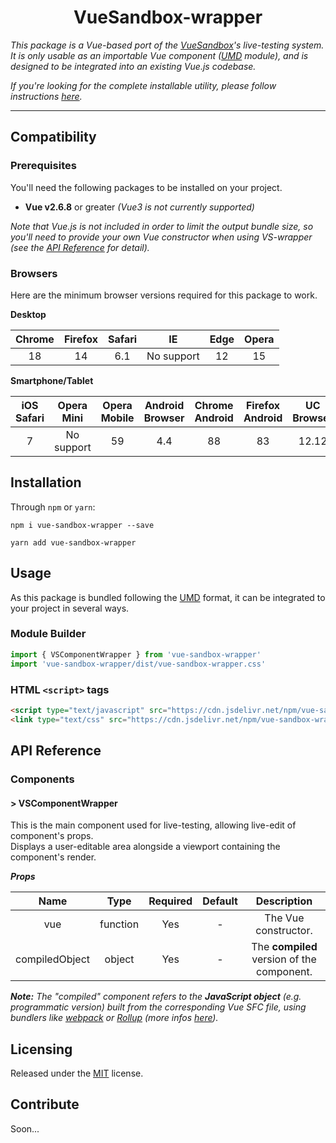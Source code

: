 # <div align="center">VueSandbox-wrapper</div>

*This package is a Vue-based port of the [VueSandbox](https://github.com/mekkanix/vue-sandbox)'s live-testing system. It is only usable as an importable Vue component ([UMD](https://github.com/umdjs/umd) module), and is designed to be integrated into an existing Vue.js codebase.*

*If you're looking for the complete installable utility, please follow instructions [here](https://mekkanix.github.io/vue-sandbox/docs/).*

---

## Compatibility

### Prerequisites

You'll need the following packages to be installed on your project.

- **Vue v2.6.8** or greater *(Vue3 is not currently supported)*

*Note that Vue.js is not included in order to limit the output bundle size, so you'll need to provide your own Vue constructor when using VS-wrapper (see the [API Reference](#api-reference) for detail).*

### Browsers

Here are the minimum browser versions required for this package to work.

**Desktop**

| Chrome | Firefox | Safari | IE         | Edge | Opera |
|:------:|:-------:|:------:|:----------:|:----:|:-----:|
| 18     | 14      | 6.1    | No support | 12   | 15    |

**Smartphone/Tablet**

| iOS Safari | Opera Mini | Opera Mobile | Android Browser | Chrome Android | Firefox Android | UC Browser | Samsung | QQ Browser | Baidu | KaiOS |
|:----------:|:----------:|:------------:|:---------------:|:--------------:|:---------------:|:----------:|:-------:|:----------:|:-----:|:-----:|
| 7          | No support | 59           | 4.4             | 88             | 83              | 12.12      | 4       | 10.4       | 7.12  | 2.5   |

## Installation

Through `npm` or `yarn`:

```
npm i vue-sandbox-wrapper --save
```

```
yarn add vue-sandbox-wrapper
```

## Usage

As this package is bundled following the [UMD](https://github.com/umdjs/umd) format, it can be integrated to your project in several ways.

### Module Builder

```js
import { VSComponentWrapper } from 'vue-sandbox-wrapper'
import 'vue-sandbox-wrapper/dist/vue-sandbox-wrapper.css'
```

### HTML `<script>` tags

```html
<script type="text/javascript" src="https://cdn.jsdelivr.net/npm/vue-sandbox-wrapper@1.0.0-beta.6/dist/vue-sandbox-wrapper.js"></script>
<link type="text/css" src="https://cdn.jsdelivr.net/npm/vue-sandbox-wrapper@1.0.0-beta.6/dist/vue-sandbox-wrapper.css">
```

## API Reference

### Components

#### > VSComponentWrapper

This is the main component used for live-testing, allowing live-edit of component's props.  
Displays a user-editable area alongside a viewport containing the component's render.

***Props***

| Name           | Type     | Required | Default | Description |
|:--------------:|:--------:|:--------:|:-------:|:-----------:|
| vue            | function | Yes      | -       | The Vue constructor. |
| compiledObject | object   | Yes      | -       | The **compiled** version of the component. |

***Note:*** *The "compiled" component refers to the **JavaScript object** (e.g. programmatic version) built from the corresponding Vue SFC file, using bundlers like [webpack](https://github.com/webpack/webpack) or [Rollup](https://github.com/rollup/rollup) (more infos [here](https://github.com/vuejs/vue-loader#readme)).*

## Licensing

Released under the [MIT](https://opensource.org/licenses/MIT) license.

## Contribute

Soon...

